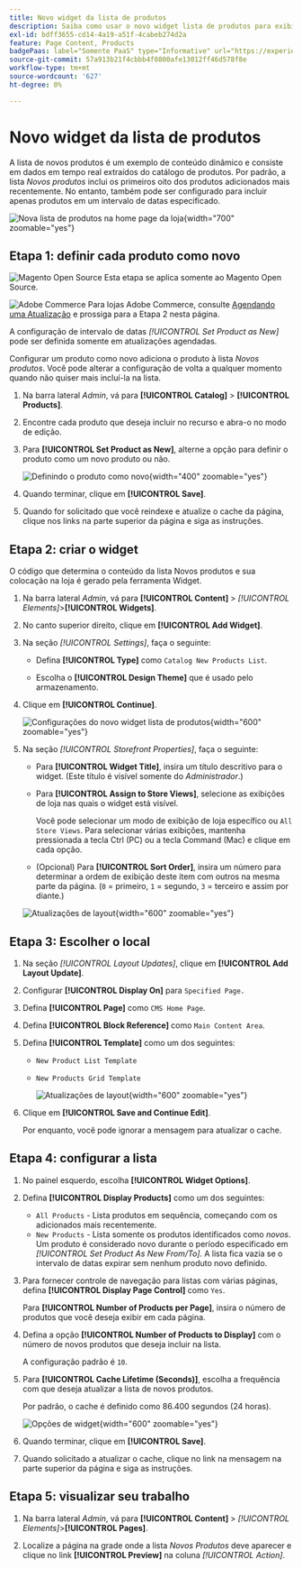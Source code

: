 ```yaml
---
title: Novo widget da lista de produtos
description: Saiba como usar o novo widget lista de produtos para exibir uma lista dos produtos adicionados mais recentemente.
exl-id: bdff3655-cd14-4a19-a51f-4cabeb274d2a
feature: Page Content, Products
badgePaas: label="Somente PaaS" type="Informative" url="https://experienceleague.adobe.com/pt-br/docs/commerce/user-guides/product-solutions" tooltip="Aplica-se somente a projetos do Adobe Commerce na nuvem (infraestrutura do PaaS gerenciada pela Adobe) e a projetos locais."
source-git-commit: 57a913b21f4cbbb4f0800afe13012ff46d578f8e
workflow-type: tm+mt
source-wordcount: '627'
ht-degree: 0%

---
```


# Novo widget da lista de produtos

A lista de novos produtos é um exemplo de conteúdo dinâmico e consiste em dados em tempo real extraídos do catálogo de produtos. Por padrão, a lista _Novos produtos_ inclui os primeiros oito dos produtos adicionados mais recentemente. No entanto, também pode ser configurado para incluir apenas produtos em um intervalo de datas especificado.

![Nova lista de produtos na home page da loja](./assets/storefront-home-page-new-products.png){width="700" zoomable="yes"}

## Etapa 1: definir cada produto como novo

![Magento Open Source](../assets/open-source.svg) Esta etapa se aplica somente ao Magento Open Source.

![Adobe Commerce](../assets/adobe-logo.svg) Para lojas Adobe Commerce, consulte [Agendando uma Atualização](content-staging-scheduled-update.md) e prossiga para a Etapa 2 nesta página.

A configuração de intervalo de datas _[!UICONTROL Set Product as New]_&#x200B;pode ser definida somente em atualizações agendadas.

Configurar um produto como novo adiciona o produto à lista _Novos produtos_. Você pode alterar a configuração de volta a qualquer momento quando não quiser mais incluí-la na lista.

1. Na barra lateral _Admin_, vá para **[!UICONTROL Catalog]** > **[!UICONTROL Products]**.

1. Encontre cada produto que deseja incluir no recurso e abra-o no modo de edição.

1. Para **[!UICONTROL Set Product as New]**, alterne a opção para definir o produto como um novo produto ou não.

   ![Definindo o produto como novo](./assets/product-set-as-new.png){width="400" zoomable="yes"}

1. Quando terminar, clique em **[!UICONTROL Save]**.

1. Quando for solicitado que você reindexe e atualize o cache da página, clique nos links na parte superior da página e siga as instruções.

## Etapa 2: criar o widget

O código que determina o conteúdo da lista Novos produtos e sua colocação na loja é gerado pela ferramenta Widget.

1. Na barra lateral _Admin_, vá para **[!UICONTROL Content]** > _[!UICONTROL Elements]_>**[!UICONTROL Widgets]**.

1. No canto superior direito, clique em **[!UICONTROL Add Widget]**.

1. Na seção _[!UICONTROL Settings]_, faça o seguinte:

   - Defina **[!UICONTROL Type]** como `Catalog New Products List`.

   - Escolha o **[!UICONTROL Design Theme]** que é usado pelo armazenamento.

1. Clique em **[!UICONTROL Continue]**.

   ![Configurações do novo widget lista de produtos](./assets/widget-settings.png){width="600" zoomable="yes"}

1. Na seção _[!UICONTROL Storefront Properties]_, faça o seguinte:

   - Para **[!UICONTROL Widget Title]**, insira um título descritivo para o widget. (Este título é visível somente do _Administrador_.)

   - Para **[!UICONTROL Assign to Store Views]**, selecione as exibições de loja nas quais o widget está visível.

     Você pode selecionar um modo de exibição de loja específico ou `All Store Views`. Para selecionar várias exibições, mantenha pressionada a tecla Ctrl (PC) ou a tecla Command (Mac) e clique em cada opção.

   - (Opcional) Para **[!UICONTROL Sort Order]**, insira um número para determinar a ordem de exibição deste item com outros na mesma parte da página. (`0` = primeiro, `1` = segundo, `3` = terceiro e assim por diante.)

   ![Atualizações de layout](./assets/widget-layout-update-home-page.png){width="600" zoomable="yes"}

## Etapa 3: Escolher o local

1. Na seção _[!UICONTROL Layout Updates]_, clique em **[!UICONTROL Add Layout Update]**.

1. Configurar **[!UICONTROL Display On]** para `Specified Page.`

1. Defina **[!UICONTROL Page]** como `CMS Home Page`.

1. Defina **[!UICONTROL Block Reference]** como `Main Content Area`.

1. Defina **[!UICONTROL Template]** como um dos seguintes:

   - `New Product List Template`
   - `New Products Grid Template`

     ![Atualizações de layout](./assets/widget-layout-update-new-products-list.png){width="600" zoomable="yes"}

1. Clique em **[!UICONTROL Save and Continue Edit]**.

   Por enquanto, você pode ignorar a mensagem para atualizar o cache.

## Etapa 4: configurar a lista

1. No painel esquerdo, escolha **[!UICONTROL Widget Options]**.

1. Defina **[!UICONTROL Display Products]** como um dos seguintes:

   - `All Products` - Lista produtos em sequência, começando com os adicionados mais recentemente.
   - `New Products` - Lista somente os produtos identificados como _novos_. Um produto é considerado novo durante o período especificado em _[!UICONTROL Set Product As New From/To]_. A lista fica vazia se o intervalo de datas expirar sem nenhum produto novo definido.

1. Para fornecer controle de navegação para listas com várias páginas, defina **[!UICONTROL Display Page Control]** como `Yes`.

   Para **[!UICONTROL Number of Products per Page]**, insira o número de produtos que você deseja exibir em cada página.

1. Defina a opção **[!UICONTROL Number of Products to Display]** com o número de novos produtos que deseja incluir na lista.

   A configuração padrão é `10`.

1. Para **[!UICONTROL Cache Lifetime (Seconds)]**, escolha a frequência com que deseja atualizar a lista de novos produtos.

   Por padrão, o cache é definido como 86.400 segundos (24 horas).

   ![Opções de widget](./assets/widget-options-new-product-list.png){width="600" zoomable="yes"}

1. Quando terminar, clique em **[!UICONTROL Save]**.

1. Quando solicitado a atualizar o cache, clique no link na mensagem na parte superior da página e siga as instruções.

## Etapa 5: visualizar seu trabalho

1. Na barra lateral _Admin_, vá para **[!UICONTROL Content]** > _[!UICONTROL Elements]_>**[!UICONTROL Pages]**.

1. Localize a página na grade onde a lista _Novos Produtos_ deve aparecer e clique no link **[!UICONTROL Preview]** na coluna _[!UICONTROL Action]_.

